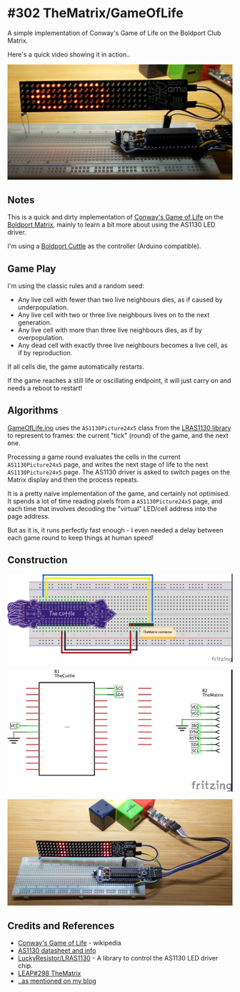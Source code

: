 # #302 TheMatrix/GameOfLife

A simple implementation of Conway's Game of Life on the Boldport Club Matrix.

Here's a quick video showing it in action..

[![Build](./assets/GameOfLife_cover.jpg?raw=true)](https://www.youtube.com/watch?v=xJM7nuiDj8w)

## Notes

This is a quick and dirty implementation of
[Conway's Game of Life](https://en.wikipedia.org/wiki/Conway%27s_Game_of_Life) on the
[Boldport Matrix](../TheMatrix), mainly to learn a bit more about using the AS1130 LED driver.

I'm using a [Boldport Cuttle](../../TheCuttle) as the controller (Arduino compatible).

## Game Play

I'm using the classic rules and a random seed:

* Any live cell with fewer than two live neighbours dies, as if caused by underpopulation.
* Any live cell with two or three live neighbours lives on to the next generation.
* Any live cell with more than three live neighbours dies, as if by overpopulation.
* Any dead cell with exactly three live neighbours becomes a live cell, as if by reproduction.

If all cells die, the game automatically restarts.

If the game reaches a still life or oscillating endpoint, it will just carry on and needs a reboot to restart!

## Algorithms

[GameOfLife.ino](./GameOfLife.ino) uses the `AS1130Picture24x5` class from the [LRAS1130 library](https://github.com/LuckyResistor/LRAS1130)
to represent to frames: the current "tick" (round) of the game, and the next one.

Processing a game round evaluates the cells in the current `AS1130Picture24x5` page,
and writes the next stage of life to the next `AS1130Picture24x5` page.
The AS1130 driver is asked to switch pages on the Matrix display and then the process repeats.

It is a pretty naïve implementation of the game, and certainly not optimised.
It spends a lot of time reading pixels from a `AS1130Picture24x5` page, and each time that involves
decoding the "virtual" LED/cell address into the page address.

But as it is, it runs perfectly fast enough - I even needed a delay between each game round to keep things at human speed!

## Construction

![Breadboard](./assets/GameOfLife_bb.jpg?raw=true)

![Schematic](./assets/GameOfLife_schematic.jpg?raw=true)

![Build](./assets/GameOfLife_build.jpg?raw=true)

## Credits and References

* [Conway's Game of Life](https://en.wikipedia.org/wiki/Conway%27s_Game_of_Life) - wikipedia
* [AS1130 datasheet and info](http://ams.com/eng/Products/Power-Management/LED-Drivers/AS1130)
* [LuckyResistor/LRAS1130](https://github.com/LuckyResistor/LRAS1130) - A library to control the AS1130 LED driver chip.
* [LEAP#298 TheMatrix](../TheMatrix)
* [..as mentioned on my blog](https://blog.tardate.com/2017/05/leap302-game-of-life-on-the-boldport-club-matrix.html)
